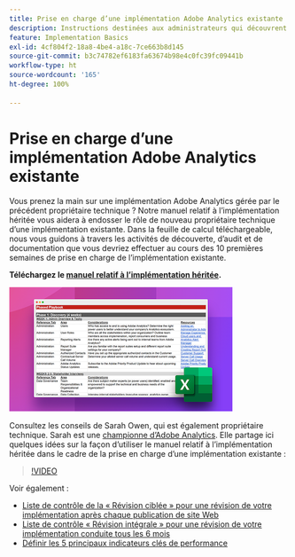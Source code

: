 ```yaml
---
title: Prise en charge d’une implémentation Adobe Analytics existante
description: Instructions destinées aux administrateurs qui découvrent une implémentation Adobe Analytics existante.
feature: Implementation Basics
exl-id: 4cf804f2-18a8-4be4-a18c-7ce663b8d145
source-git-commit: b3c74782ef6183fa63674b98e4c0fc39fc09441b
workflow-type: ht
source-wordcount: '165'
ht-degree: 100%

---
```


# Prise en charge d’une implémentation Adobe Analytics existante

Vous prenez la main sur une implémentation Adobe Analytics gérée par le précédent propriétaire technique ? Notre manuel relatif à l’implémentation héritée vous aidera à endosser le rôle de nouveau propriétaire technique d’une implémentation existante. Dans la feuille de calcul téléchargeable, nous vous guidons à travers les activités de découverte, d’audit et de documentation que vous devriez effectuer au cours des 10 premières semaines de prise en charge de l’implémentation existante.

**Téléchargez le [manuel relatif à l’implémentation héritée](assets/adobe_analytics_inherited_implementation_playbook.xlsx).**

![Manuel](assets/inherited-impl-playbook.png)

Consultez les conseils de Sarah Owen, qui est également propriétaire technique. Sarah est une [championne d’Adobe Analytics](https://blog.adobe.com/en/publish/2020/10/27/adobe-analytics-champion-program.html#gs.ldf97p). Elle partage ici quelques idées sur la façon d’utiliser le manuel relatif à l’implémentation héritée dans le cadre de la prise en charge d’une implémentation existante :

>[!VIDEO](https://video.tv.adobe.com/v/327314/?quality=12&learn=on)

Voir également :

* [Liste de contrôle de la « Révision ciblée » pour une révision de votre implémentation après chaque publication de site Web](/help/implement/review/focused-review.md)
* [Liste de contrôle « Révision intégrale » pour une révision de votre implémentation conduite tous les 6 mois](/help/implement/review/full-review.md)
* [Définir les 5 principaux indicateurs clés de performance](/help/implement/review/define-kpis.md)
